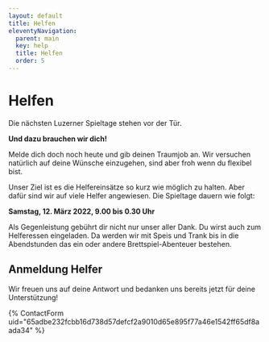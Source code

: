 ```yaml
---
layout: default
title: Helfen
eleventyNavigation:
  parent: main
  key: help
  title: Helfen
  order: 5
---
```


# Helfen

Die nächsten Luzerner Spieltage stehen vor der Tür.

**Und dazu brauchen wir dich!**

Melde dich doch noch heute und gib deinen Traumjob an. Wir versuchen natürlich auf deine Wünsche einzugehen, sind aber froh wenn du flexibel bist.

Unser Ziel ist es die Helfereinsätze so kurz wie möglich zu halten. Aber dafür sind wir auf viele Helfer angewiesen. Die Spieltage dauern wie folgt:

**Samstag, 12. März 2022, 9.00 bis 0.30 Uhr**

Als Gegenleistung gebührt dir nicht nur unser aller Dank. Du wirst auch zum Helferessen eingeladen. Da werden wir mit Speis und Trank bis in die Abendstunden das ein oder andere Brettspiel-Abenteuer bestehen.

## Anmeldung Helfer

Wir freuen uns auf deine Antwort und bedanken uns bereits jetzt für deine Unterstützung!

{% ContactForm uid="65adbe232fcbb16d738d57defcf2a9010d65e895f77a46e1542ff65df8aada34" %}
